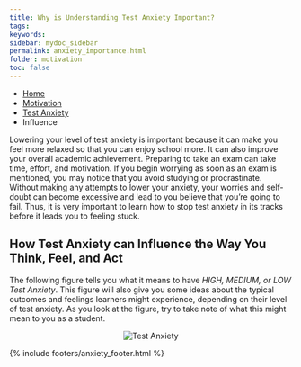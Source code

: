 ```yaml
---
title: Why is Understanding Test Anxiety Important?
tags: 
keywords: 
sidebar: mydoc_sidebar
permalink: anxiety_importance.html
folder: motivation
toc: false
---
```


<ul class="breadcrumb">
    <li><a href="index.html">Home</a></li>
    <li><a href="motivation.html">Motivation</a></li>
    <li><a href="anxiety.html">Test Anxiety</a></li>
    <li class="active">Influence</li>
</ul>

Lowering your level of test anxiety is important because it can make you feel more relaxed so that you can enjoy school more. It can also improve your overall academic achievement. Preparing to take an exam can take time, effort, and motivation. If you begin worrying as soon as an exam is mentioned, you may notice that you avoid studying or procrastinate. Without making any attempts to lower your anxiety, your worries and self-doubt can become excessive and lead to you believe that you’re going to fail. Thus, it is very important to learn how to stop test anxiety in its tracks before it leads you to feeling stuck.

## How Test Anxiety can Influence the Way You Think, Feel, and Act

The following figure tells you what it means to have *HIGH, MEDIUM, or LOW Test Anxiety*. This figure will also give you some ideas about the typical outcomes and feelings learners might experience, depending on their level of test anxiety. As you look at the figure, try to take note of what this might mean to you as a student.

<center><img src='images/anxiety.png' alt="Test Anxiety" /></center>

{% include footers/anxiety_footer.html %}

